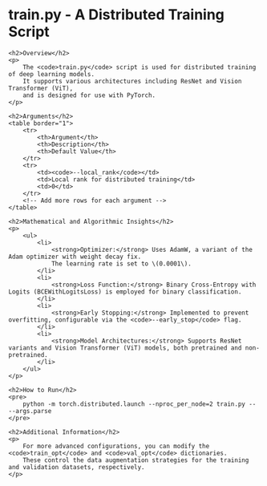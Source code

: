<!DOCTYPE html>
<html lang="en">
<head>
    <meta charset="UTF-8">
    <title>Train.py README</title>
</head>
<body>
    <h1>train.py - A Distributed Training Script</h1>

    <h2>Overview</h2>
    <p>
        The <code>train.py</code> script is used for distributed training of deep learning models. 
        It supports various architectures including ResNet and Vision Transformer (ViT), 
        and is designed for use with PyTorch.
    </p>

    <h2>Arguments</h2>
    <table border="1">
        <tr>
            <th>Argument</th>
            <th>Description</th>
            <th>Default Value</th>
        </tr>
        <tr>
            <td><code>--local_rank</code></td>
            <td>Local rank for distributed training</td>
            <td>0</td>
        </tr>
        <!-- Add more rows for each argument -->
    </table>

    <h2>Mathematical and Algorithmic Insights</h2>
    <p>
        <ul>
            <li>
                <strong>Optimizer:</strong> Uses AdamW, a variant of the Adam optimizer with weight decay fix.
                The learning rate is set to \(0.0001\).
            </li>
            <li>
                <strong>Loss Function:</strong> Binary Cross-Entropy with Logits (BCEWithLogitsLoss) is employed for binary classification.
            </li>
            <li>
                <strong>Early Stopping:</strong> Implemented to prevent overfitting, configurable via the <code>--early_stop</code> flag.
            </li>
            <li>
                <strong>Model Architectures:</strong> Supports ResNet variants and Vision Transformer (ViT) models, both pretrained and non-pretrained.
            </li>
        </ul>
    </p>

    <h2>How to Run</h2>
    <pre>
        python -m torch.distributed.launch --nproc_per_node=2 train.py -- --args.parse
    </pre>

    <h2>Additional Information</h2>
    <p>
        For more advanced configurations, you can modify the <code>train_opt</code> and <code>val_opt</code> dictionaries.
        These control the data augmentation strategies for the training and validation datasets, respectively.
    </p>

</body>
</html>
